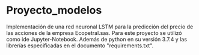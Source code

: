 # Proyecto_modelos
Implementación de una red neuronal LSTM para la predicción del precio de las acciones de la empresa Ecopetral.sas.
Para este proyecto se utilizó como ide Jupyter-Notebook. Además de python en su versión 3.7.4 y las librerías especificadas en el documento "requirements.txt".
